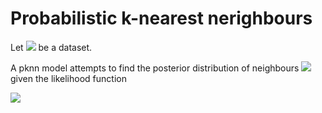 # Probabilistic k-nearest nerighbours

Let  <img src="https://render.githubusercontent.com/render/math?math=\mathcal D = \big\{(y_n, {\bf x}_n) \vert y_n \in \{c_q\}_{q=1}^Q, {\bf x}_n\in\mathbb{R}^M\big\}"> be a dataset.

A pknn model attempts to find the posterior distribution of neighbours <img src="https://render.githubusercontent.com/render/math?math=p(\beta, k \vert \mathcal{D})"> given the likelihood function

<img src="https://render.githubusercontent.com/render/math?math=p(y_i \vert {\bf x}, \beta, k) = \frac{\exp\left(\frac{\beta}{k}\sum_{n\vert {\bf x}_n \in \mathcal{N}({\bf x}_i)}\mathbb{1}(y_n = y_i)\right)}{\sum_{q=1}^Q\exp\left(\frac{\beta}{k}\sum_{n\vert {\bf x}_n \in \mathcal{N}({\bf x}_i)}\mathbb{1}(y_n = q)\right)}">
